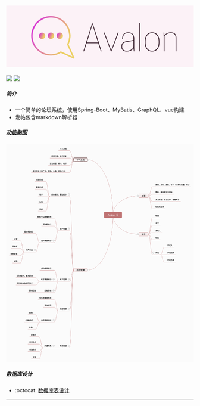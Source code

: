 ![Avalon，一个交流技术的论坛](Avalon-pic.png)
----
![](https://img.shields.io/badge/language-java-orange.svg) [![](https://img.shields.io/badge/license-MIT-000000.svg)](./LICENSE)

##### 简介
- 一个简单的论坛系统，使用Spring-Boot、MyBatis、GraphQL、vue构建
- 发帖包含markdown解析器
##### [功能脑图](http://naotu.baidu.com/file/db9338d51939d2167a6ba5b6f1251ffa?token=0a7c11b6e3cb2951)
![](./Avalon.png)
##### 数据库设计
- :octocat: [数据库表设计](./DB.md)
- - - -